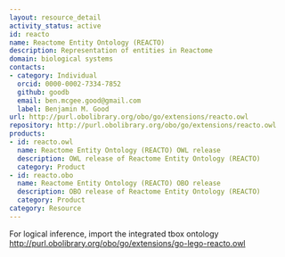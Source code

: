 ```yaml
---
layout: resource_detail
activity_status: active
id: reacto
name: Reactome Entity Ontology (REACTO)
description: Representation of entities in Reactome
domain: biological systems
contacts:
- category: Individual
  orcid: 0000-0002-7334-7852
  github: goodb
  email: ben.mcgee.good@gmail.com
  label: Benjamin M. Good
url: http://purl.obolibrary.org/obo/go/extensions/reacto.owl
repository: http://purl.obolibrary.org/obo/go/extensions/reacto.owl
products:
- id: reacto.owl
  name: Reactome Entity Ontology (REACTO) OWL release
  description: OWL release of Reactome Entity Ontology (REACTO)
  category: Product
- id: reacto.obo
  name: Reactome Entity Ontology (REACTO) OBO release
  description: OBO release of Reactome Entity Ontology (REACTO)
  category: Product
category: Resource
---
```


For logical inference, import the integrated tbox ontology http://purl.obolibrary.org/obo/go/extensions/go-lego-reacto.owl
